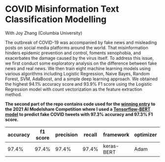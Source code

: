 # COVID Misinformation Text Classification Modelling

With Joy Zhang (Columbia University)

The outbreak of COVID-19 was accompanied by fake news and misleading posts on social media platforms around the world. That misinformation hinders epidemic prevention and control, foments xenophobia, and exacerbates the damage caused by the virus itself. To address this issue, we first conduct some exploratory analysis on the difference between fake news and real news. We then train eight machine learning models using various algorithms including Logistic Regression, Naive Bayes, Random Forest, SVM, AdaBoost, and a simple deep learning approach. We obtained the highest 94.1% accuracy score and 93.9% F1 score using the Logistic Regression model with count vectorization as the feature extraction method. 

**The second part of the repo contains code used for the [winning entry](https://www.modelshare.ai/notebooks/notebook:235) to the 2021 AI Modelshare Competition where I used a [Tensorflow-BERT model](https://github.com/ltk2118/covid_misinformation/blob/main/ai_modelshare_competition_code.py) to predict fake COVID tweets with 97.3% accuracy and 97.3% F1 score.**

| **accuracy** | **f1 score** | **precision** | **recall** | **framework** | optimizer | loss rate |
| ------------ | ------------ | ------------- | ---------- | ------------- | --------- | --------- |
| 97.4%        | 97.4%        | 97.4%         | 97.4%      | keras-BERT    | Adam      | 1e-5      |

